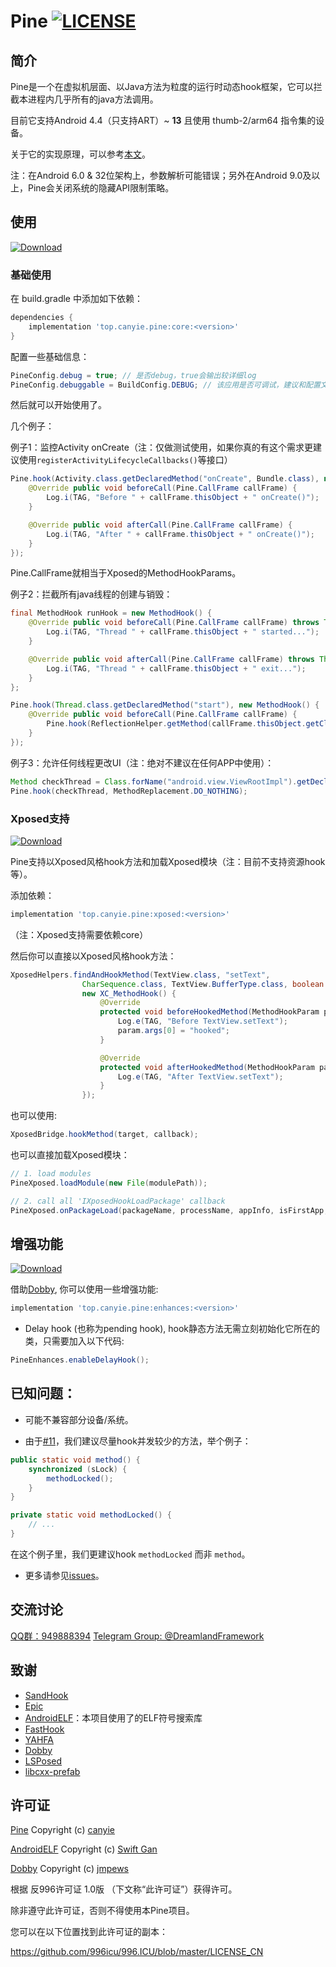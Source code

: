 # Pine [![LICENSE](https://img.shields.io/badge/license-Anti%20996-blue.svg)](https://github.com/996icu/996.ICU/blob/master/LICENSE_CN)
## 简介
Pine是一个在虚拟机层面、以Java方法为粒度的运行时动态hook框架，它可以拦截本进程内几乎所有的java方法调用。

目前它支持Android 4.4（只支持ART）~ **13** 且使用 thumb-2/arm64 指令集的设备。

关于它的实现原理，可以参考[本文](https://canyie.github.io/2020/04/27/dynamic-hooking-framework-on-art/)。

注：在Android 6.0 & 32位架构上，参数解析可能错误；另外在Android 9.0及以上，Pine会关闭系统的隐藏API限制策略。

## 使用
[![Download](https://img.shields.io/maven-central/v/top.canyie.pine/core.svg)](https://repo1.maven.org/maven2/top/canyie/pine/core/)

### 基础使用
在 build.gradle 中添加如下依赖：
```groovy
dependencies {
    implementation 'top.canyie.pine:core:<version>'
}
```
配置一些基础信息：
```java
PineConfig.debug = true; // 是否debug，true会输出较详细log
PineConfig.debuggable = BuildConfig.DEBUG; // 该应用是否可调试，建议和配置文件中的值保持一致，否则会出现问题
```
然后就可以开始使用了。

几个例子：

例子1：监控Activity onCreate（注：仅做测试使用，如果你真的有这个需求更建议使用`registerActivityLifecycleCallbacks()`等接口）
```java
Pine.hook(Activity.class.getDeclaredMethod("onCreate", Bundle.class), new MethodHook() {
    @Override public void beforeCall(Pine.CallFrame callFrame) {
        Log.i(TAG, "Before " + callFrame.thisObject + " onCreate()");
    }

    @Override public void afterCall(Pine.CallFrame callFrame) {
        Log.i(TAG, "After " + callFrame.thisObject + " onCreate()");
    }
});
```

Pine.CallFrame就相当于Xposed的MethodHookParams。

例子2：拦截所有java线程的创建与销毁：
```java
final MethodHook runHook = new MethodHook() {
    @Override public void beforeCall(Pine.CallFrame callFrame) throws Throwable {
        Log.i(TAG, "Thread " + callFrame.thisObject + " started...");
    }

    @Override public void afterCall(Pine.CallFrame callFrame) throws Throwable {
        Log.i(TAG, "Thread " + callFrame.thisObject + " exit...");
    }
};

Pine.hook(Thread.class.getDeclaredMethod("start"), new MethodHook() {
    @Override public void beforeCall(Pine.CallFrame callFrame) {
        Pine.hook(ReflectionHelper.getMethod(callFrame.thisObject.getClass(), "run"), runHook);
    }
});
```

例子3：允许任何线程更改UI（注：绝对不建议在任何APP中使用）：
```java
Method checkThread = Class.forName("android.view.ViewRootImpl").getDeclaredMethod("checkThread");
Pine.hook(checkThread, MethodReplacement.DO_NOTHING);
```

### Xposed支持
[![Download](https://img.shields.io/maven-central/v/top.canyie.pine/xposed.svg)](https://repo1.maven.org/maven2/top/canyie/pine/xposed/)

Pine支持以Xposed风格hook方法和加载Xposed模块（注：目前不支持资源hook等）。

添加依赖：
```groovy
implementation 'top.canyie.pine:xposed:<version>'
```
（注：Xposed支持需要依赖core）

然后你可以直接以Xposed风格hook方法：
```java
XposedHelpers.findAndHookMethod(TextView.class, "setText",
                CharSequence.class, TextView.BufferType.class, boolean.class, int.class,
                new XC_MethodHook() {
                    @Override
                    protected void beforeHookedMethod(MethodHookParam param) throws Throwable {
                        Log.e(TAG, "Before TextView.setText");
                        param.args[0] = "hooked";
                    }

                    @Override
                    protected void afterHookedMethod(MethodHookParam param) throws Throwable {
                        Log.e(TAG, "After TextView.setText");
                    }
                });
```
也可以使用:
```java
XposedBridge.hookMethod(target, callback);
```

也可以直接加载Xposed模块：
```java
// 1. load modules
PineXposed.loadModule(new File(modulePath));

// 2. call all 'IXposedHookLoadPackage' callback
PineXposed.onPackageLoad(packageName, processName, appInfo, isFirstApp, classLoader);
```

## 增强功能
[![Download](https://img.shields.io/maven-central/v/top.canyie.pine/enhances.svg)](https://repo1.maven.org/maven2/top/canyie/pine/enhances/)

借助[Dobby](https://github.com/jmpews/Dobby), 你可以使用一些增强功能:
```groovy
implementation 'top.canyie.pine:enhances:<version>'
```

- Delay hook (也称为pending hook), hook静态方法无需立刻初始化它所在的类，只需要加入以下代码:
```java
PineEnhances.enableDelayHook();
```

## 已知问题：
- 可能不兼容部分设备/系统。

- 由于[#11](https://github.com/canyie/pine/issues/11)，我们建议尽量hook并发较少的方法，举个例子：
```java
public static void method() {
    synchronized (sLock) {
        methodLocked();
    }
}

private static void methodLocked() {
    // ...
}
```
在这个例子里，我们更建议hook `methodLocked` 而非 `method`。

- 更多请参见[issues](https://github.com/canyie/pine/issues)。

## 交流讨论
[QQ群：949888394](https://shang.qq.com/wpa/qunwpa?idkey=25549719b948d2aaeb9e579955e39d71768111844b370fcb824d43b9b20e1c04)
[Telegram Group: @DreamlandFramework](https://t.me/DreamlandFramework)

## 致谢
- [SandHook](https://github.com/ganyao114/SandHook)
- [Epic](https://github.com/tiann/epic)
- [AndroidELF](https://github.com/ganyao114/AndroidELF)：本项目使用了的ELF符号搜索库
- [FastHook](https://github.com/turing-technician/FastHook)
- [YAHFA](https://github.com/PAGalaxyLab/YAHFA)
- [Dobby](https://github.com/jmpews/Dobby)
- [LSPosed](https://github.com/LSPosed/LSPosed)
- [libcxx-prefab](https://github.com/RikkaW/libcxx-prefab)

## 许可证
[Pine](https://github.com/canyie/pine) Copyright (c) [canyie](http://github.com/canyie)

[AndroidELF](https://github.com/ganyao114/AndroidELF)  Copyright (c) [Swift Gan](https://github.com/ganyao114)

[Dobby](https://github.com/jmpews/Dobby)  Copyright (c) [jmpews](https://github.com/jmpews)

根据 反996许可证 1.0版 （下文称“此许可证”）获得许可。

除非遵守此许可证，否则不得使用本Pine项目。

您可以在以下位置找到此许可证的副本：

https://github.com/996icu/996.ICU/blob/master/LICENSE_CN
